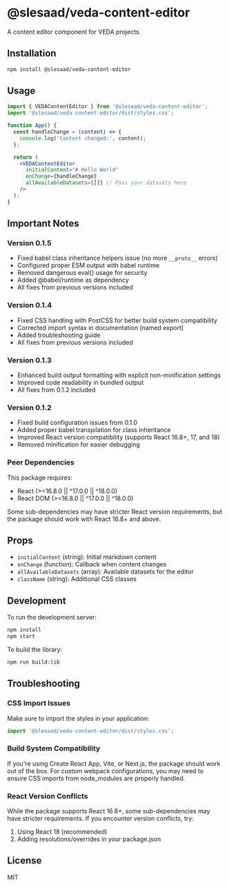 # @slesaad/veda-content-editor

A content editor component for VEDA projects.

## Installation

```bash
npm install @slesaad/veda-content-editor
```

## Usage

```jsx
import { VEDAContentEditor } from '@slesaad/veda-content-editor';
import '@slesaad/veda-content-editor/dist/styles.css';

function App() {
  const handleChange = (content) => {
    console.log('Content changed:', content);
  };

  return (
    <VEDAContentEditor
      initialContent="# Hello World"
      onChange={handleChange}
      allAvailableDatasets={[]} // Pass your datasets here
    />
  );
}
```

## Important Notes

### Version 0.1.5
- Fixed babel class inheritance helpers issue (no more `__proto__` errors)
- Configured proper ESM output with babel runtime
- Removed dangerous eval() usage for security
- Added @babel/runtime as dependency
- All fixes from previous versions included

### Version 0.1.4
- Fixed CSS handling with PostCSS for better build system compatibility
- Corrected import syntax in documentation (named export)
- Added troubleshooting guide
- All fixes from previous versions included

### Version 0.1.3
- Enhanced build output formatting with explicit non-minification settings
- Improved code readability in bundled output
- All fixes from 0.1.2 included

### Version 0.1.2
- Fixed build configuration issues from 0.1.0
- Added proper babel transpilation for class inheritance
- Improved React version compatibility (supports React 16.8+, 17, and 18)
- Removed minification for easier debugging

### Peer Dependencies
This package requires:
- React (>=16.8.0 || ^17.0.0 || ^18.0.0)
- React DOM (>=16.8.0 || ^17.0.0 || ^18.0.0)

Some sub-dependencies may have stricter React version requirements, but the package should work with React 16.8+ and above.

## Props

- `initialContent` (string): Initial markdown content
- `onChange` (function): Callback when content changes
- `allAvailableDatasets` (array): Available datasets for the editor
- `className` (string): Additional CSS classes

## Development

To run the development server:

```bash
npm install
npm start
```

To build the library:

```bash
npm run build:lib
```

## Troubleshooting

### CSS Import Issues
Make sure to import the styles in your application:
```jsx
import '@slesaad/veda-content-editor/dist/styles.css';
```

### Build System Compatibility
If you're using Create React App, Vite, or Next.js, the package should work out of the box. For custom webpack configurations, you may need to ensure CSS imports from node_modules are properly handled.

### React Version Conflicts
While the package supports React 16.8+, some sub-dependencies may have stricter requirements. If you encounter version conflicts, try:
1. Using React 18 (recommended)
2. Adding resolutions/overrides in your package.json

## License

MIT
